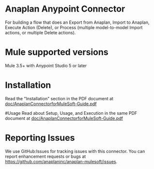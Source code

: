 # Anaplan Anypoint Connector

For building a flow that does an Export from Anaplan, Import to Anaplan, Execute Action (Delete), or Process (multiple model-to-model Import actions, or multiple Delete actions).

# Mule supported versions
Mule 3.5+ with Anypoint Studio 5 or later

# Installation 
Read the "Installation" section in the PDF document at [doc/AnaplanConnectorforMuleSoft-Guide.pdf](https://github.com/anaplaninc/anaplan-mulesoft/raw/develop_3.6/doc/AnaplanConnectorforMuleSoft-Guide.pdf)

#Usage
Read about Setup, Usage, and Execution in the same PDF document at [doc/AnaplanConnectorforMuleSoft-Guide.pdf](https://github.com/anaplaninc/anaplan-mulesoft/raw/develop_3.6/doc/AnaplanConnectorforMuleSoft-Guide.pdf)

# Reporting Issues
We use GitHub:Issues for tracking issues with this connector. You can report enhancement requests or bugs at https://github.com/anaplaninc/anaplan-mulesoft/issues.